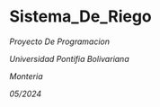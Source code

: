# Sistema_De_Riego
_Proyecto De Programacion_

_Universidad Pontifia Bolivariana_

_Monteria_

_05/2024_
